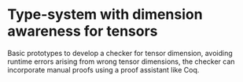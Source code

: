 # Type-system with dimension awareness for tensors

Basic prototypes to develop a checker for tensor dimension,
avoiding runtime errors arising from wrong tensor dimensions,
the checker can incorporate manual proofs using a proof
assistant like Coq.
